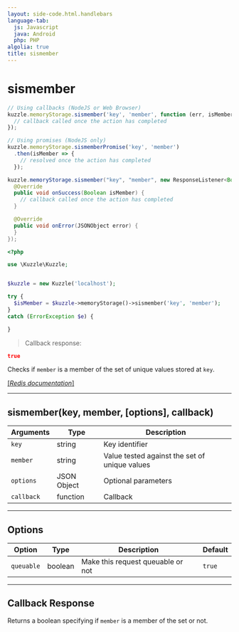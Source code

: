 ```yaml
---
layout: side-code.html.handlebars
language-tab:
  js: Javascript
  java: Android
  php: PHP
algolia: true
title: sismember
---
```


# sismember

```js
// Using callbacks (NodeJS or Web Browser)
kuzzle.memoryStorage.sismember('key', 'member', function (err, isMember) {
  // callback called once the action has completed
});

// Using promises (NodeJS only)
kuzzle.memoryStorage.sismemberPromise('key', 'member')
  .then(isMember => {
    // resolved once the action has completed
  });
```

```java
kuzzle.memoryStorage.sismember("key", "member", new ResponseListener<Boolean>() {
  @Override
  public void onSuccess(Boolean isMember) {
    // callback called once the action has completed
  }

  @Override
  public void onError(JSONObject error) {
  }
});
```

```php
<?php

use \Kuzzle\Kuzzle;


$kuzzle = new Kuzzle('localhost');

try {
  $isMember = $kuzzle->memoryStorage()->sismember('key', 'member');
}
catch (ErrorException $e) {

}
```

> Callback response:

```json
true
```

Checks if `member` is a member of the set of unique values stored at `key`.

[[_Redis documentation_]](https://redis.io/commands/sismember)

---

## sismember(key, member, [options], callback)

| Arguments | Type | Description |
|---------------|---------|----------------------------------------|
| `key` | string | Key identifier |
| `member` | string | Value tested against the set of unique values |
| `options` | JSON Object | Optional parameters |
| `callback` | function | Callback |

---

## Options

| Option | Type | Description | Default |
|---------------|---------|----------------------------------------|---------|
| `queuable` | boolean | Make this request queuable or not  | `true` |


---

## Callback Response

Returns a boolean specifying if `member` is a member of the set or not.

